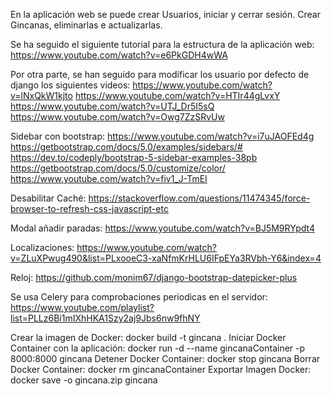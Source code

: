 En la aplicación web se puede crear Usuarios, iniciar y cerrar sesión. Crear Gincanas, eliminarlas e actualizarlas.

Se ha seguido el siguiente tutorial para la estructura de la aplicación web:
https://www.youtube.com/watch?v=e6PkGDH4wWA

Por otra parte, se han seguido para modificar los usuario por defecto de django los siguientes videos:
https://www.youtube.com/watch?v=lNxQkW1kjto
https://www.youtube.com/watch?v=HTIr44gLvxY
https://www.youtube.com/watch?v=UTJ_Dr5I5sQ
https://www.youtube.com/watch?v=Owg7ZzSRvUw

Sidebar con bootstrap:
https://www.youtube.com/watch?v=i7uJAOFEd4g
https://getbootstrap.com/docs/5.0/examples/sidebars/#
https://dev.to/codeply/bootstrap-5-sidebar-examples-38pb
https://getbootstrap.com/docs/5.0/customize/color/
https://www.youtube.com/watch?v=fiv1_J-TmEI

Desabilitar Caché:
https://stackoverflow.com/questions/11474345/force-browser-to-refresh-css-javascript-etc

Modal añadir paradas:
https://www.youtube.com/watch?v=BJ5M9RYpdt4

Localizaciones:
https://www.youtube.com/watch?v=ZLuXPwug490&list=PLxooeC3-xaNfmKrHLU6IFpEYa3RVbh-Y6&index=4

Reloj:
https://github.com/monim67/django-bootstrap-datepicker-plus

Se usa Celery para comprobaciones periodicas en el servidor:
https://www.youtube.com/playlist?list=PLLz6Bi1mIXhHKA1Szy2aj9Jbs6nw9fhNY

Crear la imagen de Docker:
docker build -t gincana .
Iniciar Docker Container con la aplicación:
docker run -d --name gincanaContainer -p 8000:8000 gincana
Detener Docker Container:
docker stop gincana 
Borrar Docker Container:
docker rm gincanaContainer
Exportar Imagen Docker:
docker save -o gincana.zip gincana
